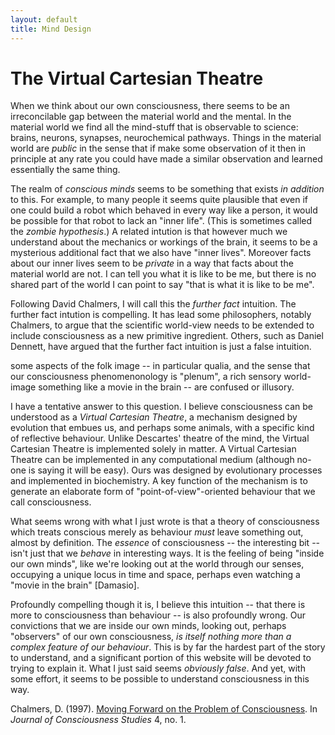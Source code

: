 ```yaml
---
layout: default
title: Mind Design
---
```


# The Virtual Cartesian Theatre

When we think about our own consciousness, there seems to be an
irreconcilable gap between the material world and the mental. In the
material world we find all the mind-stuff that is observable to science:
brains, neurons, synapses, neurochemical pathways. Things in the
material world are _public_ in the sense that if make some observation
of it then in principle at any rate you could have made a similar
observation and learned essentially the same thing.

The realm of _conscious minds_ seems to be something that exists _in
addition_ to this. For example, to many people it seems quite plausible
that even if one could build a robot which behaved in every way like a
person, it would be possible for that robot to lack an "inner life".
(This is sometimes called the _zombie hypothesis_.) A related intution
is that however much we understand about the mechanics or workings of
the brain, it seems to be a mysterious additional fact that we also have
"inner lives". Moreover facts about our inner lives seem to be _private_
in a way that facts about the material world are not. I can tell you
what it is like to be me, but there is no shared part of the world I can
point to say "that is what it is like to be me".

Following David Chalmers, I will call this the _further fact_ intuition.
The further fact intution is compelling. It has lead some philosophers,
notably Chalmers, to argue that the scientific world-view needs to be
extended to include consciousness as a new primitive ingredient. Others,
such as Daniel Dennett, have argued that the further fact intuition is
just a false intuition.

some aspects of the folk image
-- in particular qualia, and the sense that our consciousness
phenomenonology is "plenum", a rich sensory world-image something like a
movie in the brain -- are confused or illusory.

I have a tentative answer to this question. I believe consciousness can
be understood as a _Virtual Cartesian Theatre_, a mechanism designed by
evolution that embues us, and perhaps some animals, with a specific kind
of reflective behaviour. Unlike Descartes' theatre of the mind, the
Virtual Cartesian Theatre is implemented solely in matter. A Virtual
Cartesian Theatre can be implemented in any computational medium
(although no-one is saying it will be easy). Ours was designed by
evolutionary processes and implemented in biochemistry. A key function
of the mechanism is to generate an elaborate form of
"point-of-view"-oriented behaviour that we call consciousness.

What seems wrong with what I just wrote is that a theory of
consciousness which treats conscious merely as behaviour _must_ leave
something out, almost by definition. The _essence_ of consciousness --
the interesting bit -- isn't just that we _behave_ in interesting ways.
It is the feeling of being "inside our own minds", like we're looking
out at the world through our senses, occupying a unique locus in time
and space, perhaps even watching a "movie in the brain" [Damasio].

Profoundly compelling though it is, I believe this intuition -- that
there is more to consciousness than behaviour -- is also profoundly
wrong. Our convictions that we are inside our own minds, looking out,
perhaps "observers" of our own consciousness, _is itself nothing more
than a complex feature of our behaviour_. This is by far the hardest
part of the story to understand, and a significant portion of this
website will be devoted to trying to explain it. What I just said seems
_obviously false_. And yet, with some effort, it seems to be possible to
understand consciousness in this way.

<a name="chalmers97"></a>Chalmers, D. (1997).
[Moving Forward on the Problem of Consciousness](). In _Journal of
Consciousness Studies_ 4, no. 1.
